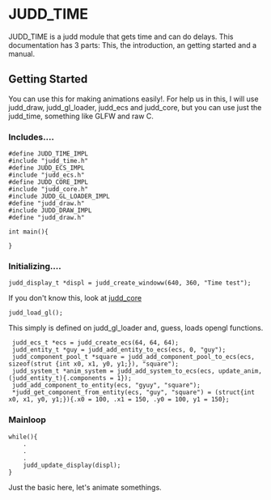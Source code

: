 # JUDD_TIME

JUDD_TIME is a judd module that gets time and can do delays. This documentation has 3 parts: This, the introduction, an getting started and a manual.

## Getting Started

You can use this for making animations easily!. For help us in this, I will use judd_draw, judd_gl_loader, judd_ecs and judd_core, but you can use just the judd_time, something like GLFW and raw C.

### Includes....

    
    #define JUDD_TIME_IMPL
    #include "judd_time.h"
    #define JUDD_ECS_IMPL
    #include "judd_ecs.h"
    #define JUDD_CORE_IMPL
    #include "judd_core.h"
    #include JUDD_GL_LOADER_IMPL
    #define "judd_draw.h"
    #include JUDD_DRAW_IMPL
    #define "judd_draw.h"

    int main(){
    
    }

### Initializing....

    judd_display_t *displ = judd_create_windoww(640, 360, "Time test");
   
If you don't know this, look at  [judd_core](https://github.com/MarkChase3/judd_lib/blob/main/docs/judd_core.md)

    judd_load_gl();
    
This simply is defined on judd_gl_loader and, guess, loads opengl functions.

     judd_ecs_t *ecs = judd_create_ecs(64, 64, 64);
     judd_entity_t *guy = judd_add_entity_to_ecs(ecs, 0, "guy");
     judd_component_pool_t *square = judd_add_component_pool_to_ecs(ecs, sizeof(strut {int x0, x1, y0, y1;}), "square");
     judd_system_t *anim_system = judd_add_system_to_ecs(ecs, update_anim, (judd_entity_t){.components = 1});
     judd_add_component_to_entity(ecs, "gyuy", "square");
     *judd_get_component_from_entity(ecs, "guy", "square") = (struct{int x0, x1, y0, y1;}){.x0 = 100, .x1 = 150, .y0 = 100, y1 = 150};
### Mainloop

    while(){
        .
        .
        .
        judd_update_display(displ);
    }

Just the basic here, let's animate somethings.
